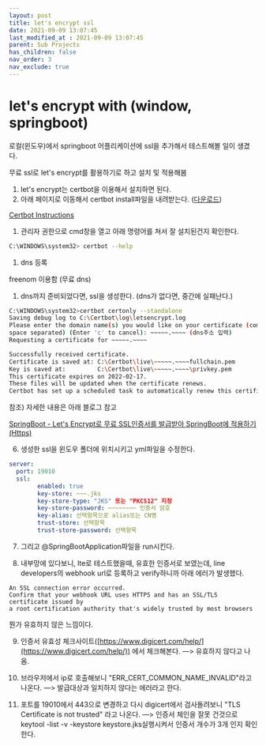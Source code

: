 ```yaml
---
layout: post
title: let's encrypt ssl
date: 2021-09-09 13:07:45
last_modified_at : 2021-09-09 13:07:45
parent: Sub Projects
has_children: false
nav_order: 3
nav_exclude: true
---
```


# let's encrypt with (window, springboot)

로컬(윈도우)에서 springboot 어플리케이션에 ssl을 추가해서 테스트해볼 일이 생겼다.

무료 ssl로 let's encrypt를 활용하기로 하고 설치 및 적용해봄

1. let's encrypt는 certbot을 이용해서 설치하면 된다. 
2. 아래 페이지로 이동해서 certbot install파일을 내려받는다. ([다운로드](https://dl.eff.org/certbot-beta-installer-win32.exe))

[Certbot Instructions](https://certbot.eff.org/instructions?ws=other&os=windows)

1. 관리자 권한으로 cmd창을 열고 아래 명령어를 쳐서 잘 설치된건지 확인한다.

```bash
C:\WINDOWS\system32> certbot --help
```

1. dns 등록

freenom 이용함 (무료 dns)

1. dns까지 준비되었다면, ssl을 생성한다. (dns가 없다면, 중간에 실패난다.)

```bash
C:\WINDOWS\system32>certbot certonly --standalone
Saving debug log to C:\Certbot\log\letsencrypt.log
Please enter the domain name(s) you would like on your certificate (comma and/or
space separated) (Enter 'c' to cancel): ~~~~~.~~~~ (dns주소 입력)
Requesting a certificate for ~~~~~.~~~~

Successfully received certificate.
Certificate is saved at: C:\Certbot\live\~~~~~.~~~~fullchain.pem
Key is saved at:         C:\Certbot\live\~~~~~.~~~~\privkey.pem
This certificate expires on 2022-02-17.
These files will be updated when the certificate renews.
Certbot has set up a scheduled task to automatically renew this certificate in the background.
```

참조) 자세한 내용은 아래 블로그 참고

[SpringBoot - Let's Encrypt로 무료 SSL인증서를 발급받아 SpringBoot에 적용하기(Https)](https://galid1.tistory.com/612)

6. 생성한 ssl을 윈도우 폴더에 위치시키고 yml파일을 수정한다.

```yaml
server:
  port: 19010
  ssl:
        enabled: true
        key-store: ~~~.jks
        key-store-type: "JKS" 또는 "PKCS12" 지정 
        key-store-password: ~~~~~~~~ 인증서 암호
        key-alias: 선택항목으로 alias또는 CN명
        trust-store: 선택항목
        trust-store-password: 선택항목
```

7. 그리고 @SpringBootApplication파일을 run시킨다.

8. 내부망에 있다보니, lte로 테스트했을때, 유효한 인증서로 보였는데, line developers의 webhook url로 등록하고 verify하니까 아래 에러가 발생했다.

```
An SSL connection error occurred. 
Confirm that your webhook URL uses HTTPS and has an SSL/TLS certificate issued by 
a root certification authority that's widely trusted by most browsers
```

뭔가 유효하지 않은 느낌이다.

9. 인증서 유효성 체크사이트([https://www.digicert.com/help/](https://www.digicert.com/help/)) 에서 체크해본다. —> 유효하지 않다고 나옴.

1. 브라우저에서 ip로 호출해보니 "ERR_CERT_COMMON_NAME_INVALID"라고 나온다. —> 발급대상과 일치하지 않다는 에러라고 한다.
2. 포트를 19010에서 443으로 변경하고 다시 digicert에서 검사돌려보니 "TLS Certificate is not trusted" 라고 나온다. —> 인증서 체인을 잘못 건것으로 keytool -list -v -keystore keystore.jks실행시켜서 인증서 개수가 3개 인지 확인한다.